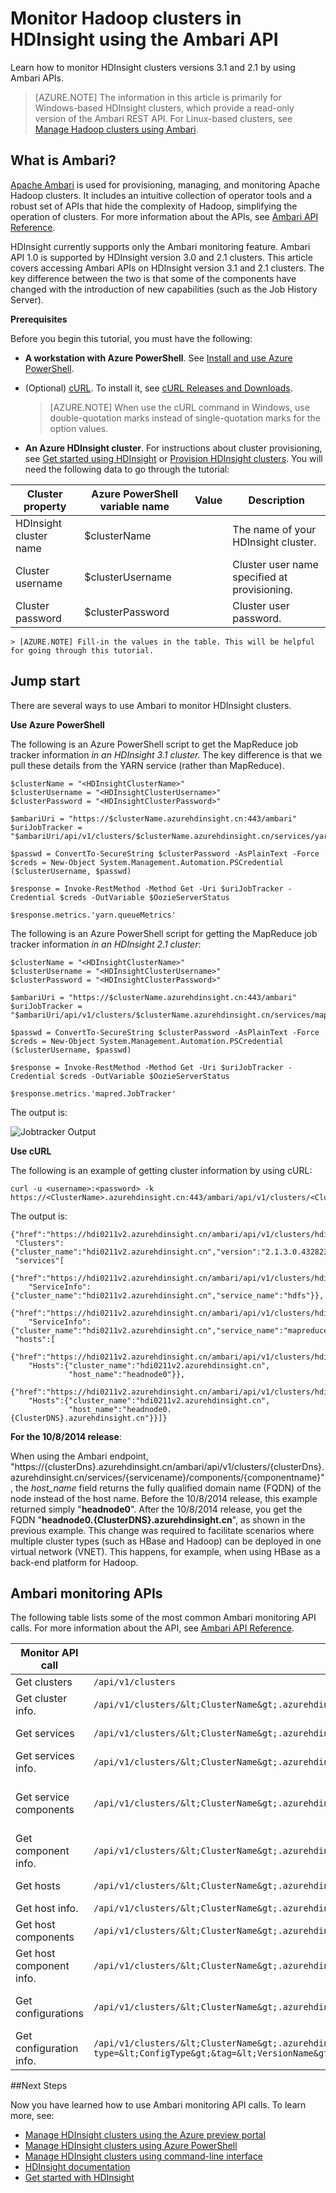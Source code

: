 <properties
	pageTitle="Monitor Hadoop clusters in HDInsight using the Ambari API | Windows Azure"
	description="Use the Apache Ambari APIs for provisioning, managing, and monitoring Hadoop clusters. Intuitive operator tools and APIs hide the complexity of Hadoop."
	services="hdinsight"
	documentationCenter=""
	tags="azure-portal"
	authors="mumian"
	editor="cgronlun"
	manager="paulettm"/>

<tags
	ms.service="hdinsight"
	ms.date="09/25/2015"
	wacn.date=""/>

# Monitor Hadoop clusters in HDInsight using the Ambari API

Learn how to monitor HDInsight clusters versions 3.1 and 2.1 by using Ambari APIs.

> [AZURE.NOTE] The information in this article is primarily for Windows-based HDInsight clusters, which provide a read-only version of the Ambari REST API. For Linux-based clusters, see [Manage Hadoop clusters using Ambari](/documentation/articles/hdinsight-hadoop-manage-ambari).

## What is Ambari?

[Apache Ambari][ambari-home] is used for provisioning, managing, and monitoring Apache Hadoop clusters. It includes an intuitive collection of operator tools and a robust set of APIs that hide the complexity of Hadoop, simplifying the operation of clusters. For more information about the APIs, see [Ambari API Reference][ambari-api-reference].


HDInsight currently supports only the Ambari monitoring feature. Ambari API 1.0 is supported by HDInsight version 3.0 and 2.1 clusters. This article covers accessing Ambari APIs on HDInsight version 3.1 and 2.1 clusters. The key difference between the two is that some of the components have changed with the introduction of new capabilities (such as the Job History Server).


**Prerequisites**

Before you begin this tutorial, you must have the following:

- **A workstation with Azure PowerShell**. See [Install and use Azure PowerShell](/documentation/articles/install-configure-powershell).


- (Optional) [cURL][curl]. To install it, see [cURL Releases and Downloads][curl-download].

	>[AZURE.NOTE] When use the cURL command in Windows, use double-quotation marks instead of single-quotation marks for the option values.

- **An Azure HDInsight cluster**. For instructions about cluster provisioning, see [Get started using HDInsight][hdinsight-get-started] or [Provision HDInsight clusters][hdinsight-provision]. You will need the following data to go through the tutorial:

Cluster property|Azure PowerShell variable name|Value|Description
---|---|---|---
HDInsight cluster name|$clusterName||The name of your HDInsight cluster.
Cluster username|$clusterUsername||Cluster user name specified at provisioning.
Cluster password|$clusterPassword||Cluster user password.

	> [AZURE.NOTE] Fill-in the values in the table. This will be helpful for going through this tutorial.



## Jump start

There are several ways to use Ambari to monitor HDInsight clusters.

**Use Azure PowerShell**

The following is an Azure PowerShell script to get the MapReduce job tracker information *in an HDInsight 3.1 cluster.*  The key difference is that we pull these details from the YARN service (rather than MapReduce).

	$clusterName = "<HDInsightClusterName>"
	$clusterUsername = "<HDInsightClusterUsername>"
	$clusterPassword = "<HDInsightClusterPassword>"

	$ambariUri = "https://$clusterName.azurehdinsight.cn:443/ambari"
	$uriJobTracker = "$ambariUri/api/v1/clusters/$clusterName.azurehdinsight.cn/services/yarn/components/resourcemanager"

	$passwd = ConvertTo-SecureString $clusterPassword -AsPlainText -Force
	$creds = New-Object System.Management.Automation.PSCredential ($clusterUsername, $passwd)

	$response = Invoke-RestMethod -Method Get -Uri $uriJobTracker -Credential $creds -OutVariable $OozieServerStatus

	$response.metrics.'yarn.queueMetrics'

The following is an Azure PowerShell script for getting the MapReduce job tracker information *in an HDInsight 2.1 cluster*:

	$clusterName = "<HDInsightClusterName>"
	$clusterUsername = "<HDInsightClusterUsername>"
	$clusterPassword = "<HDInsightClusterPassword>"

	$ambariUri = "https://$clusterName.azurehdinsight.cn:443/ambari"
	$uriJobTracker = "$ambariUri/api/v1/clusters/$clusterName.azurehdinsight.cn/services/mapreduce/components/jobtracker"

	$passwd = ConvertTo-SecureString $clusterPassword -AsPlainText -Force
	$creds = New-Object System.Management.Automation.PSCredential ($clusterUsername, $passwd)

	$response = Invoke-RestMethod -Method Get -Uri $uriJobTracker -Credential $creds -OutVariable $OozieServerStatus

	$response.metrics.'mapred.JobTracker'

The output is:

![Jobtracker Output][img-jobtracker-output]

**Use cURL**

The following is an example of getting cluster information by using cURL:

	curl -u <username>:<password> -k https://<ClusterName>.azurehdinsight.cn:443/ambari/api/v1/clusters/<ClusterName>.azurehdinsight.cn

The output is:

	{"href":"https://hdi0211v2.azurehdinsight.cn/ambari/api/v1/clusters/hdi0211v2.azurehdinsight.cn/",
	 "Clusters":{"cluster_name":"hdi0211v2.azurehdinsight.cn","version":"2.1.3.0.432823"},
	 "services"[
	   {"href":"https://hdi0211v2.azurehdinsight.cn/ambari/api/v1/clusters/hdi0211v2.azurehdinsight.cn/services/hdfs",
	    "ServiceInfo":{"cluster_name":"hdi0211v2.azurehdinsight.cn","service_name":"hdfs"}},
	   {"href":"https://hdi0211v2.azurehdinsight.cn/ambari/api/v1/clusters/hdi0211v2.azurehdinsight.cn/services/mapreduce",
	    "ServiceInfo":{"cluster_name":"hdi0211v2.azurehdinsight.cn","service_name":"mapreduce"}}],
	 "hosts":[
	   {"href":"https://hdi0211v2.azurehdinsight.cn/ambari/api/v1/clusters/hdi0211v2.azurehdinsight.cn/hosts/headnode0",
	    "Hosts":{"cluster_name":"hdi0211v2.azurehdinsight.cn",
	             "host_name":"headnode0"}},
	   {"href":"https://hdi0211v2.azurehdinsight.cn/ambari/api/v1/clusters/hdi0211v2.azurehdinsight.cn/hosts/workernode0",
	    "Hosts":{"cluster_name":"hdi0211v2.azurehdinsight.cn",
	             "host_name":"headnode0.{ClusterDNS}.azurehdinsight.cn"}}]}

**For the 10/8/2014 release**:

When using the Ambari endpoint, "https://{clusterDns}.azurehdinsight.cn/ambari/api/v1/clusters/{clusterDns}.azurehdinsight.cn/services/{servicename}/components/{componentname}", the *host_name* field returns the fully qualified domain name (FQDN) of the node instead of the host name. Before the 10/8/2014 release, this example returned simply "**headnode0**". After the 10/8/2014 release, you get the FQDN "**headnode0.{ClusterDNS}.azurehdinsight.cn**", as shown in the previous example. This change was required to facilitate scenarios where multiple cluster types (such as HBase and Hadoop) can be deployed in one virtual network (VNET). This happens, for example, when using HBase as a back-end platform for Hadoop.

## Ambari monitoring APIs

The following table lists some of the most common Ambari monitoring API calls. For more information about the API, see [Ambari API Reference][ambari-api-reference].

Monitor API call|URI|Description
---|---|---
Get clusters|`/api/v1/clusters`|
Get cluster info.|`/api/v1/clusters/&lt;ClusterName&gt;.azurehdinsight.cn`|clusters, services, hosts
Get services|`/api/v1/clusters/&lt;ClusterName&gt;.azurehdinsight.cn/services`|Services include: hdfs, mapreduce
Get services info.|`/api/v1/clusters/&lt;ClusterName&gt;.azurehdinsight.cn/services/&lt;ServiceName&gt;`|
Get service components|`/api/v1/clusters/&lt;ClusterName&gt;.azurehdinsight.cn/services/&lt;ServiceName&gt;/components`|HDFS: namenode, datanode<br/>MapReduce: jobtracker; tasktracker
Get component info.|`/api/v1/clusters/&lt;ClusterName&gt;.azurehdinsight.cn/services/&lt;ServiceName&gt;/components/&lt;ComponentName&gt;`|ServiceComponentInfo, host-components, metrics
Get hosts|`/api/v1/clusters/&lt;ClusterName&gt;.azurehdinsight.cn/hosts`|headnode0, workernode0
Get host info.|`/api/v1/clusters/&lt;ClusterName&gt;.azurehdinsight.cn/hosts/&lt;HostName&gt;`|
Get host components|`/api/v1/clusters/&lt;ClusterName&gt;.azurehdinsight.cn/hosts/&lt;HostName&gt;/host_components`|namenode, resourcemanager
Get host component info.|`/api/v1/clusters/&lt;ClusterName&gt;.azurehdinsight.cn/hosts/&lt;HostName&gt;/host_components/&lt;ComponentName&gt;`|HostRoles, component, host, metrics
Get configurations|`/api/v1/clusters/&lt;ClusterName&gt;.azurehdinsight.cn/configurations`|Config types: core-site, hdfs-site, mapred-site, hive-site
Get configuration info.|`/api/v1/clusters/&lt;ClusterName&gt;.azurehdinsight.cn/configurations?type=&lt;ConfigType&gt;&tag=&lt;VersionName&gt;`|Config types: core-site, hdfs-site, mapred-site, hive-site


##Next Steps

Now you have learned how to use Ambari monitoring API calls. To learn more, see:

- [Manage HDInsight clusters using the Azure preview portal][hdinsight-admin-portal]
- [Manage HDInsight clusters using Azure PowerShell][hdinsight-admin-powershell]
- [Manage HDInsight clusters using command-line interface][hdinsight-admin-cli]
- [HDInsight documentation][hdinsight-documentation]
- [Get started with HDInsight][hdinsight-get-started]



[ambari-home]: http://ambari.apache.org/
[ambari-api-reference]: https://github.com/apache/ambari/blob/trunk/ambari-server/docs/api/v1/index.md

[curl]: http://curl.haxx.se
[curl-download]: http://curl.haxx.se/download.html

[microsoft-hadoop-SDK]: http://hadoopsdk.codeplex.com/wikipage?title=Ambari%20Monitoring%20Client

[powershell-install]: /documentation/articles/install-configure-powershell
[powershell-script]: http://technet.microsoft.com/zh-cn/library/ee176949.aspx

[hdinsight-admin-powershell]: /documentation/articles/hdinsight-administer-use-powershell
[hdinsight-admin-portal]: /documentation/articles/hdinsight-administer-use-management-portal-v1
[hdinsight-admin-cli]: /documentation/articles/hdinsight-administer-use-command-line
[hdinsight-documentation]: /documentation/services/hdinsight/
[hdinsight-get-started]: /documentation/articles/hdinsight-get-started
[hdinsight-provision]: /documentation/articles/hdinsight-provision-clusters
[img-jobtracker-output]: ./media/hdinsight-monitor-use-ambari-api/hdi.ambari.monitor.jobtracker.output.png
